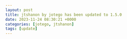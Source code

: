 ```yaml
---
layout: post
title: jtshanon by jotego has been updated to 1.5.0
date: 2023-11-24 08:30:21 +0000
categories: [jotego, jtshanon]
tags: [update]
---
```


